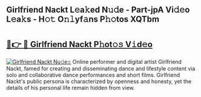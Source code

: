 ## Girlfriend Nackt L𝚎a𝚔ed N𝚞𝚍e - Part-jpA Vi𝚍𝚎o L𝚎a𝚔s - H𝚘𝚝 O𝚗𝚕yf𝚊ns P𝚑𝚘tos XQTbm

# <h2><a href="http://kf6jwlw.oniu.top/?m=Girlfriend+Nackt">🔗👉 🔴 Girlfriend Nackt P𝚑ot𝚘𝚜 V𝚒d𝚎o</a></h2>

[![Girlfriend Nackt Nu𝚍e𝚜](https://i.imgur.com/0qMVB7G.gif)](http://kf6jwlw.oniu.top/?m=Girlfriend+Nackt)
Online performer and digital artist Girlfriend Nackt, famed for creating and disseminating dance and lifestyle content via solo and collaborative dance performances and short films. Girlfriend Nackt's public persona is characterized by openness and honesty, yet the details of his personal life remain hidden from view.  
